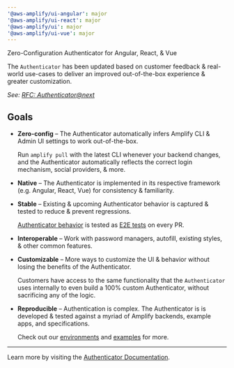 ```yaml
---
'@aws-amplify/ui-angular': major
'@aws-amplify/ui-react': major
'@aws-amplify/ui': major
'@aws-amplify/ui-vue': major
---
```



Zero-Configuration Authenticator for Angular, React, & Vue


The `Authenticator` has been updated based on customer feedback & real-world use-cases  to deliver an improved out-of-the-box experience & greater customization.

_See: [RFC: Authenticator@next](https://github.com/aws-amplify/amplify-ui/discussions/200)_

## Goals

* **Zero-config** – The Authenticator automatically infers Amplify CLI & Admin UI settings to work out-of-the-box.

	Run `amplify pull` with the latest CLI whenever your backend changes, and the Authenticator automatically reflects the correct login mechanism, social providers, & more.
	
	
* **Native** – The Authenticator is implemented in its respective framework (e.g. Angular, React, Vue) for consistency & familiarity.

* **Stable** – Existing & upcoming Authenticator behavior is captured & tested to reduce & prevent regressions.

	[Authenticator behavior](https://github.com/aws-amplify/amplify-ui/tree/main/packages/e2e/features/ui/components/authenticator) is tested as [E2E tests](https://github.com/aws-amplify/amplify-ui/blob/main/CONTRIBUTING.md#e2e-testing) on every PR.

* **Interoperable** – Work with password managers, autofill, existing styles, & other common features.

* **Customizable** – More ways to customize the UI & behavior without losing the benefits of the Authenticator.

	Customers have access to the same functionality that the `Authenticator` uses internally to even build a 100% custom Authenticator, without sacrificing any of the logic.

* **Reproducible** – Authentication is complex. The Authenticator is is developed & tested against a myriad of Amplify backends, example apps, and specifications.

	Check out our [environments](https://github.com/aws-amplify/amplify-ui/tree/main/environments) and [examples](https://github.com/aws-amplify/amplify-ui/tree/main/examples) for more.
	
---

Learn more by visiting the [Authenticator Documentation](https://ui.docs.amplify.aws/components/authenticator).

